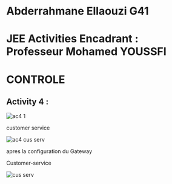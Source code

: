 # Abderrahmane Ellaouzi G41
#  JEE Activities Encadrant : Professeur Mohamed YOUSSFI 

  #  CONTROLE
  
## Activity 4 :


![ac4 1](https://github.com/Abderrahmane55/ellaouzi_abderrahmane_JEE/assets/107000262/c0bfbd8a-c09c-485c-9373-563da18d3462)


customer service

![ac4 cus serv](https://github.com/Abderrahmane55/ellaouzi_abderrahmane_JEE/assets/107000262/3f94bebb-08e4-4753-ab80-d6b04cbd8fc5)


apres la configuration du Gateway 


Customer-service


![cus serv](https://github.com/Abderrahmane55/ellaouzi_abderrahmane_JEE/assets/107000262/65191ffd-44e0-499d-b80a-5a355d5f4ef7)
